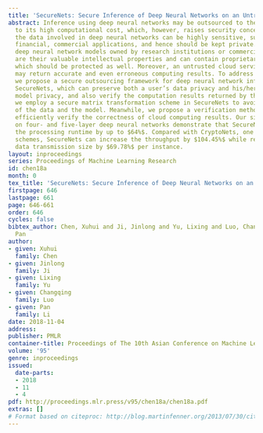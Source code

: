 ```yaml
---
title: 'SecureNets: Secure Inference of Deep Neural Networks on an Untrusted Cloud'
abstract: Inference using deep neural networks may be outsourced to the cloud due
  to its high computational cost, which, however, raises security concerns. Particularly,
  the data involved in deep neural networks can be highly sensitive, such as in medical,
  financial, commercial applications, and hence should be kept private. Besides, the
  deep neural network models owned by research institutions or commercial companies
  are their valuable intellectual properties and can contain proprietary information,
  which should be protected as well. Moreover, an untrusted cloud service provider
  may return accurate and even erroneous computing results. To address the above issues,
  we propose a secure outsourcing framework for deep neural network inference called
  SecureNets, which can preserve both a user’s data privacy and his/her neural network
  model privacy, and also verify the computation results returned by the cloud. Specifically,
  we employ a secure matrix transformation scheme in SecureNets to avoid privacy leakage
  of the data and the model. Meanwhile, we propose a verification method that can
  efficiently verify the correctness of cloud computing results. Our simulation results
  on four- and five-layer deep neural networks demonstrate that SecureNets can reduce
  the processing runtime by up to $64%$. Compared with CryptoNets, one of the previous
  schemes, SecureNets can increase the throughput by $104.45%$ while reducing the
  data transmission size by $69.78%$ per instance.
layout: inproceedings
series: Proceedings of Machine Learning Research
id: chen18a
month: 0
tex_title: 'SecureNets: Secure Inference of Deep Neural Networks on an Untrusted Cloud'
firstpage: 646
lastpage: 661
page: 646-661
order: 646
cycles: false
bibtex_author: Chen, Xuhui and Ji, Jinlong and Yu, Lixing and Luo, Changqing and Li,
  Pan
author:
- given: Xuhui
  family: Chen
- given: Jinlong
  family: Ji
- given: Lixing
  family: Yu
- given: Changqing
  family: Luo
- given: Pan
  family: Li
date: 2018-11-04
address: 
publisher: PMLR
container-title: Proceedings of The 10th Asian Conference on Machine Learning
volume: '95'
genre: inproceedings
issued:
  date-parts:
  - 2018
  - 11
  - 4
pdf: http://proceedings.mlr.press/v95/chen18a/chen18a.pdf
extras: []
# Format based on citeproc: http://blog.martinfenner.org/2013/07/30/citeproc-yaml-for-bibliographies/
---
```

